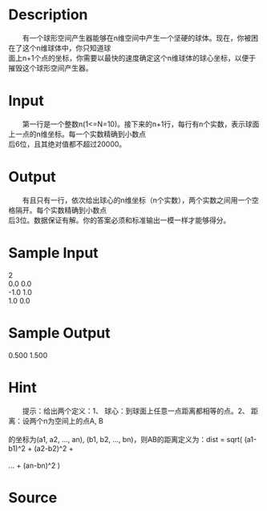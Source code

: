 
# Description

<div class="content"><p>　　有一个球形空间产生器能够在n维空间中产生一个坚硬的球体。现在，你被困在了这个n维球体中，你只知道球<br/>
面上n+1个点的坐标，你需要以最快的速度确定这个n维球体的球心坐标，以便于摧毁这个球形空间产生器。</p></div>

# Input

<div class="content"><p>　　第一行是一个整数n(1&lt;=N=10)。接下来的n+1行，每行有n个实数，表示球面上一点的n维坐标。每一个实数精确到小数点<br/>
后6位，且其绝对值都不超过20000。</p></div>

# Output

<div class="content"><p>　　有且只有一行，依次给出球心的n维坐标（n个实数），两个实数之间用一个空格隔开。每个实数精确到小数点<br/>
后3位。数据保证有解。你的答案必须和标准输出一模一样才能够得分。</p></div>

# Sample Input

<div class="content"><span class="sampledata">2<br/>
0.0 0.0<br/>
-1.0 1.0<br/>
1.0 0.0</span></div>

# Sample Output

<div class="content"><span class="sampledata">0.500 1.500</span></div>

# Hint

<div class="content"><p></p><p>　　提示：给出两个定义：1、 球心：到球面上任意一点距离都相等的点。2、 距离：设两个n为空间上的点A, B<br/><br/>
的坐标为(a1, a2, …, an), (b1, b2, …, bn)，则AB的距离定义为：dist = sqrt( (a1-b1)^2 + (a2-b2)^2 + <br/><br/>
… + (an-bn)^2 )</p><p></p></div>

# Source

<div class="content"><p><a href="problemset.php?search="></a></p></div>

